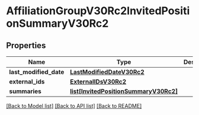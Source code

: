 # AffiliationGroupV30Rc2InvitedPositionSummaryV30Rc2

## Properties
Name | Type | Description | Notes
------------ | ------------- | ------------- | -------------
**last_modified_date** | [**LastModifiedDateV30Rc2**](LastModifiedDateV30Rc2.md) |  | [optional] 
**external_ids** | [**ExternalIDsV30Rc2**](ExternalIDsV30Rc2.md) |  | [optional] 
**summaries** | [**list[InvitedPositionSummaryV30Rc2]**](InvitedPositionSummaryV30Rc2.md) |  | [optional] 

[[Back to Model list]](../README.md#documentation-for-models) [[Back to API list]](../README.md#documentation-for-api-endpoints) [[Back to README]](../README.md)

